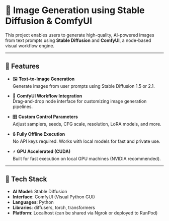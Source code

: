 # 🎨 Image Generation using Stable Diffusion & ComfyUI

This project enables users to generate high-quality, AI-powered images from text prompts using **Stable Diffusion** and **ComfyUI**, a node-based visual workflow engine.

---

## 📌 Features

- 🖼️ **Text-to-Image Generation**  
  Generate images from user prompts using Stable Diffusion 1.5 or 2.1.

- 🔧 **ComfyUI Workflow Integration**  
  Drag-and-drop node interface for customizing image generation pipelines.

- 🎛️ **Custom Control Parameters**  
  Adjust samplers, seeds, CFG scale, resolution, LoRA models, and more.

- 🔒 **Fully Offline Execution**  
  No API keys required. Works with local models for fast and private use.

- ⚡ **GPU Accelerated (CUDA)**  
  Built for fast execution on local GPU machines (NVIDIA recommended).

---

## 🧠 Tech Stack

- **AI Model**: Stable Diffusion
- **Interface**: ComfyUI (Visual Python GUI)
- **Languages**: Python
- **Libraries**: diffusers, torch, transformers
- **Platform**: Localhost (can be shared via Ngrok or deployed to RunPod)
